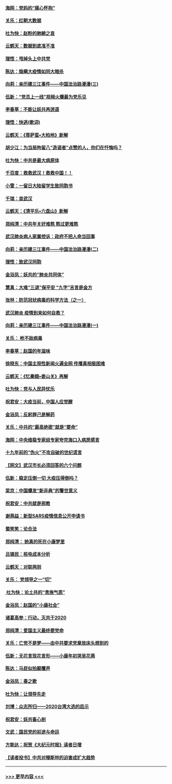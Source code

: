 #### [海网：党妈的“瘟心怀抱”](../pages/nsc993/n11840740.md?t=02042002) 
#### [关乐：红朝大数据](../pages/nsc993/n11840675.md?t=02042002) 
#### [吐为快：赵粉的肺腑之哀](../pages/nsc993/n11840618.md?t=02042002) 
#### [云鹤天：数据到底准不准](../pages/nsc993/n11840325.md?t=02042002) 
#### [理悟：甩掉头上中共党](../pages/nsc993/n11838826.md?t=02042002) 
#### [陈达：隐瞒大疫情如同大暗杀](../pages/nsc993/n11838771.md?t=02042002) 
#### [向莉：亲历建三江事件——中国法治路漫漫(三)](../pages/nsc993/n11831825.md?t=02042002) 
#### [伍新：“党员上一线”视频火爆最为党乐见](../pages/nsc993/n11838200.md?t=02042002) 
#### [李春草：不能让妖共再逍遥](../pages/nsc993/n11838102.md?t=02042002) 
#### [理悟：快逃(歌词)](../pages/nsc993/n11838083.md?t=02042002) 
#### [云鹤天：《菩萨蛮▪大柏地》新解](../pages/nsc993/n11838059.md?t=02042002) 
#### [胡少江：为当局拘留八“造谣者”点赞的人，你们在忏悔吗？](../pages/nsc993/n11836801.md?t=02042002) 
#### [吐为快：中共是最大病原体](../pages/nsc993/n11836748.md?t=02042002) 
#### [千百度：救救武汉！救救中国！！](../pages/nsc993/n11836145.md?t=02042002) 
#### [小雪：一留日大陆留学生致同胞书](../pages/nsc993/n11834624.md?t=02042002) 
#### [千瑞：哀武汉](../pages/nsc993/n11833647.md?t=02042002) 
#### [云鹤天：《清平乐▪六盘山》新解](../pages/nsc993/n11833611.md?t=02042002) 
#### [郑纯清：中共年关好难熬 熬过更难熬](../pages/nsc993/n11833489.md?t=02042002) 
#### [武汉肺炎病人家属控诉：政府不把人命当回事](../pages/nsc993/n11833205.md?t=02042002) 
#### [向莉：亲历建三江事件——中国法治路漫漫(二)](../pages/nsc993/n11829102.md?t=02042002) 
#### [理悟：致武汉同胞](../pages/nsc993/n11831522.md?t=02042002) 
#### [金浴凤：妖共的“肺炎共同体”](../pages/nsc993/n11829448.md?t=02042002) 
#### [慧真：大难“三退”保平安 “九字”吉言是金方](../pages/nsc993/n11829501.md?t=02042002) 
#### [张林：防范冠状病毒的科学方法（之一）](../pages/nsc993/n11828618.md?t=02042002) 
#### [武汉肺炎 疫情到来如何自救？](../pages/nsc993/n11827632.md?t=02042002) 
#### [向莉：亲历建三江事件——中国法治路漫漫(一)](../pages/nsc993/n11827190.md?t=02042002) 
#### [关乐： 枪不敌病毒](../pages/nsc993/n11826746.md?t=02042002) 
#### [李春草：赵国的年滋味](../pages/nsc993/n11826321.md?t=02042002) 
#### [徐晓东：中国主观性新闻火遍全网 传播真相极困难](../pages/nsc993/n11826508.md?t=02042002) 
#### [云鹤天：《忆秦娥▪娄山关》再解](../pages/nsc993/n11824682.md?t=02042002) 
#### [吐为快：党与人民异忧乐](../pages/nsc993/n11824660.md?t=02042002) 
#### [祝君安：大疫当前，中国人应觉醒](../pages/nsc993/n11821946.md?t=02042002) 
#### [金浴凤：反躬罪己是解药](../pages/nsc993/n11820280.md?t=02042002) 
#### [关乐：中共的“最高绝密”就是“要命”](../pages/nsc993/n11816946.md?t=02042002) 
#### [海网：中央维稳专家组专家夸完海口入病房感言](../pages/nsc993/n11815138.md?t=02042002) 
#### [十九年前的“伪火”不攻自破的世纪谎言](../pages/nsc993/n11813238.md?t=02042002) 
#### [【网文】武汉市长必须回答的六个问题](../pages/nsc993/n11813848.md?t=02042002) 
#### [伍新：稳定压倒一切 大疫压得倒吗？](../pages/nsc993/n11812634.md?t=02042002) 
#### [梁京：中国爆发“新非典”的警世意义](../pages/nsc993/n11812554.md?t=02042002) 
#### [祝君安：中共就是邪教](../pages/nsc993/n11812431.md?t=02042002) 
#### [谢燕益：新型SARS疫情信息公开申请书](../pages/nsc993/n11808840.md?t=02042002) 
#### [蜀笑笑：论合法](../pages/nsc993/n11808064.md?t=02042002) 
#### [郑纯清： 她真的死在小康梦里](../pages/nsc993/n11806623.md?t=02042002) 
#### [吕锡民：核电成本分析](../pages/nsc993/n11806284.md?t=02042002) 
#### [云鹤天：对联两则](../pages/nsc993/n11805957.md?t=02042002) 
#### [关乐： 党领导之一“切”](../pages/nsc993/n11804505.md?t=02042002) 
#### [ 吐为快：论土共的“贵族气质”](../pages/nsc993/n11804490.md?t=02042002) 
#### [金浴凤：赵国的“小康社会”](../pages/nsc993/n11804452.md?t=02042002) 
#### [诸葛高参：行动，灭共于2020](../pages/nsc993/n11804120.md?t=02042002) 
#### [郑纯清：爱国主义最终要党命](../pages/nsc993/n11802197.md?t=02042002) 
#### [关乐：亡党不是梦——由中共要求党章放床头想到的](../pages/nsc993/n11802156.md?t=02042002) 
#### [伍新：无花言现花言形——小康年初哭吴花燕](../pages/nsc993/n11800044.md?t=02042002) 
#### [陈达：马屁似拍颠覆声](../pages/nsc993/n11800010.md?t=02042002) 
#### [金浴凤：春之歌](../pages/nsc993/n11797687.md?t=02042002) 
#### [吐为快：让领导先走](../pages/nsc993/n11797512.md?t=02042002) 
#### [刘博：众志所归——2020台湾大选的启示](../pages/nsc993/n11796878.md?t=02042002) 
#### [祝君安：妖共畜心剖](../pages/nsc993/n11794273.md?t=02042002) 
#### [文武：国民党的前途与命运](../pages/nsc993/n11794198.md?t=02042002) 
#### [方能达：祝贺《大纪元时报》读者日增](../pages/nsc993/n11793807.md?t=02042002) 
#### [【读者投书】中共对穆斯林的迫害成扩大趋势](../pages/nsc993/n11791371.md?t=02042002) 

----
#### [ >>> 更早内容 <<< ](../indexes/nsc993-earlier.md)
